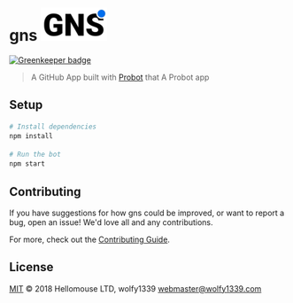 # gns <img src="assets/logo.svg" width="120">

[![Greenkeeper badge](https://badges.greenkeeper.io/hellomouse/GNS.svg)](https://greenkeeper.io/)

> A GitHub App built with [Probot](https://github.com/probot/probot) that A Probot app

## Setup

```sh
# Install dependencies
npm install

# Run the bot
npm start
```

## Contributing

If you have suggestions for how gns could be improved, or want to report a bug, open an issue! We'd love all and any contributions.

For more, check out the [Contributing Guide](CONTRIBUTING.md).

## License

[MIT](LICENSE) © 2018 Hellomouse LTD, wolfy1339 <webmaster@wolfy1339.com>
